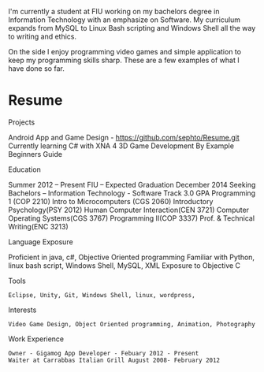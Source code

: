 
I'm currently a student at FIU working on my bachelors degree in Information Technology with an emphasize on Software. 
My curriculum expands from MySQL to Linux Bash scripting and Windows Shell all the way to writing and ethics. 

On the side I enjoy programming video games and simple application to keep my programming skills sharp.
These are a few examples of what I have done so far. 

Resume
======

Projects

Android App and Game Design - https://github.com/sephto/Resume.git
Currently learning C# with XNA 4 3D Game Development By Example Beginners Guide


Education

Summer  2012 – Present FIU – Expected Graduation December 2014
Seeking Bachelors – Information Technology - Software Track 
3.0 GPA
  Programming 1 (COP 2210)
	Intro to Microcomputers (CGS 2060)
	Introductory Psychology(PSY 2012)
	Human Computer Interaction(CEN 3721)
	Computer Operating Systems(CGS 3767)
	Programming II(COP 3337)
	Prof. & Technical Writing(ENC 3213)

Language Exposure

Proficient in java, c#, Objective Oriented programming
Familiar with Python, linux bash script, Windows Shell, MySQL, XML
Exposure to Objective C

Tools

	Eclipse, Unity, Git, Windows Shell, linux, wordpress, 

Interests

	Video Game Design, Object Oriented programming, Animation, Photography

Work Experience

	Owner - Gigamog App Developer - Febuary 2012 - Present
	Waiter at Carrabbas Italian Grill August 2008- February 2012	
